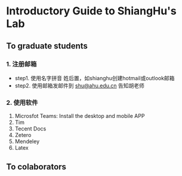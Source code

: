 # Introductory Guide to ShiangHu's Lab

## To graduate students
### 1. 注册邮箱
- step1. 使用名字拼音 姓后置，如shianghu创建hotmail或outlook邮箱
- step2. 使用邮箱发邮件到 shu@ahu.edu.cn 告知胡老师

### 2. 使用软件
1. Microsfot Teams: Install the desktop and mobile APP
2. Tim
3. Tecent Docs
4. Zetero
5. Mendeley
6. Latex


## To colaborators


